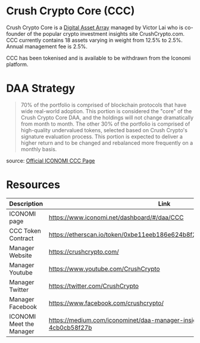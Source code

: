 # Crush Crypto Core (CCC)
Crush Crypto Core is a [Digital Asset Array](../Digital-Asset-Arrays.md) managed by Victor Lai who is co-founder of the popular crypto investment insights site CrushCrypto.com. CCC currently contains 18 assets varying in weight from 12.5% to 2.5%. Annual management fee is 2.5%.

CCC has been tokenised and is available to be withdrawn from the Iconomi platform.

# DAA Strategy
> 70% of the portfolio is comprised of blockchain protocols that have wide real-world adoption. This portion is considered the "core" of the Crush Crypto Core DAA, and the holdings will not change dramatically from month to month. The other 30% of the portfolio is comprised of high-quality undervalued tokens, selected based on Crush Crypto's signature evaluation process. This portion is expected to deliver a higher return and to be changed and rebalanced more frequently on a monthly basis.

source: [Official ICONOMI CCC Page](https://www.iconomi.net/dashboard/#/daa/CCC)

# Resources
Description | Link 
---|---
ICONOMI page | https://www.iconomi.net/dashboard/#/daa/CCC
CCC Token Contract | https://etherscan.io/token/0xbe11eeb186e624b8f26a5045575a1340e4054552
Manager Website | https://crushcrypto.com/
Manager Youtube | https://www.youtube.com/CrushCrypto
Manager Twitter | https://twitter.com/CrushCrypto
Manager Facebook | https://www.facebook.com/crushcrypto/
ICONOMI Meet the Manager | https://medium.com/iconominet/daa-manager-insights-victor-lai-4cb0cb58f27b
